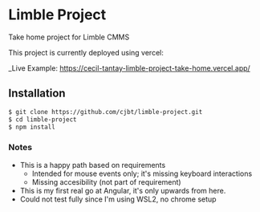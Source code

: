 # Limble Project

Take home project for Limble CMMS

This project is currently deployed using vercel:

\_Live Example: https://cecil-tantay-limble-project-take-home.vercel.app/

## Installation

```bash
$ git clone https://github.com/cjbt/limble-project.git
$ cd limble-project
$ npm install
```

### Notes

- This is a happy path based on requirements
  - Intended for mouse events only; it's missing keyboard interactions
  - Missing accesibility (not part of requirement)
- This is my first real go at Angular, it's only upwards from here.
- Could not test fully since I'm using WSL2, no chrome setup
